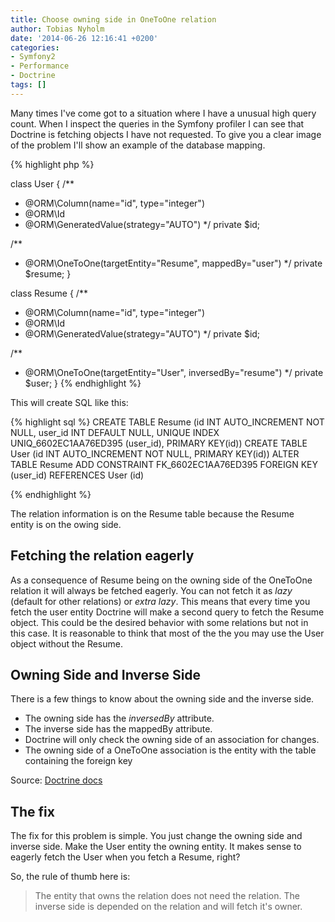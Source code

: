 ```yaml
---
title: Choose owning side in OneToOne relation
author: Tobias Nyholm
date: '2014-06-26 12:16:41 +0200'
categories:
- Symfony2
- Performance
- Doctrine
tags: []
---
```


Many times I've come got to a situation where I have a unusual high query count. When I inspect the queries in the Symfony profiler I can see that Doctrine is fetching objects I have not requested. To give you a clear image of the problem I'll show an example of the database mapping.


{% highlight php %}


class User {
  /**
  * @ORM\Column(name=&quot;id&quot;, type=&quot;integer&quot;)
  * @ORM\Id
  * @ORM\GeneratedValue(strategy=&quot;AUTO&quot;)
  */
  private $id;


  /**
  * @ORM\OneToOne(targetEntity=&quot;Resume&quot;, mappedBy=&quot;user&quot;)
  */
  private $resume;
}


class Resume {
  /**
  * @ORM\Column(name=&quot;id&quot;, type=&quot;integer&quot;)
  * @ORM\Id
  * @ORM\GeneratedValue(strategy=&quot;AUTO&quot;)
  */
  private $id;


  /**
  * @ORM\OneToOne(targetEntity=&quot;User&quot;, inversedBy=&quot;resume&quot;)
  */
  private $user;
}
{% endhighlight %}


This will create SQL like this:


{% highlight sql %}
CREATE TABLE Resume (id INT AUTO_INCREMENT NOT NULL, user_id INT DEFAULT NULL, UNIQUE INDEX UNIQ_6602EC1AA76ED395 (user_id), PRIMARY KEY(id))
CREATE TABLE User (id INT AUTO_INCREMENT NOT NULL, PRIMARY KEY(id))
ALTER TABLE Resume ADD CONSTRAINT FK_6602EC1AA76ED395 FOREIGN KEY (user_id) REFERENCES User (id)


{% endhighlight %}


The relation information is on the Resume table because the Resume entity is on the owing side.

<h2>Fetching the relation eagerly</h2>

As a consequence of Resume being on the owning side of the OneToOne relation it will always be fetched eagerly. You can not fetch it as <em>lazy</em> (default for other relations) or <em>extra lazy</em>. This means that every time you fetch the user entity Doctrine will make a second query to fetch the Resume object. This could be the desired behavior with some relations but not in this case. It is reasonable to think that most of the the you may use the User object without the Resume.

<h2>Owning Side and Inverse Side</h2>

There is a few things to know about the owning side and the inverse side.

<ul>
<li>The owning side has the <em>inversedBy</em> attribute.</li>
<li>The inverse side has the mappedBy attribute.</li>
<li>Doctrine will only check the owning side of an association for changes.</li>
<li>The owning side of a OneToOne association is the entity with the table containing the foreign key</li>
</ul>

Source: <a href="http://doctrine-orm.readthedocs.org/en/latest/reference/unitofwork-associations.html">Doctrine docs</a>

<h2>The fix</h2>

The fix for this problem is simple. You just change the owning side and inverse side. Make the User entity the owning entity. It makes sense to eagerly fetch the User when you fetch a Resume, right?


So, the rule of thumb here is:

<blockquote>
The entity that owns the relation does not need the relation. The inverse side is depended on the relation and will fetch it's owner.
</blockquote>

&nbsp;

